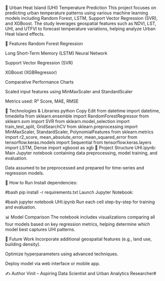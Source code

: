 🌆 Urban Heat Island (UHI) Temperature Prediction
This project focuses on predicting urban temperature patterns using various machine learning models including Random Forest, LSTM, Support Vector Regression (SVR), and XGBoost. The study leverages geospatial features such as NDVI, LST, UHI, and UTFVI to forecast temperature variations, helping analyze Urban Heat Island effects.

📌 Features
Random Forest Regression

Long Short-Term Memory (LSTM) Neural Network

Support Vector Regression (SVR)

XGBoost (XGBRegressor)

Comparative Performance Charts

Scaled input features using MinMaxScaler and StandardScaler

Metrics used: R² Score, MAE, RMSE

🧠 Technologies & Libraries
python
Copy
Edit
from datetime import datetime, timedelta
from sklearn.ensemble import RandomForestRegressor
from sklearn.svm import SVR
from sklearn.model_selection import train_test_split, GridSearchCV
from sklearn.preprocessing import MinMaxScaler, StandardScaler, PolynomialFeatures
from sklearn.metrics import r2_score, mean_absolute_error, mean_squared_error
from tensorflow.keras.models import Sequential
from tensorflow.keras.layers import LSTM, Dense
import xgboost as xgb
📁 Project Structure
UHI.ipynb: Main Jupyter notebook containing data preprocessing, model training, and evaluation.

Data assumed to be preprocessed and prepared for time-series and regression models.

🚀 How to Run
Install dependencies:

#bash
pip install -r requirements.txt
Launch Jupyter Notebook:

#bash
jupyter notebook UHI.ipynb
Run each cell step-by-step for training and evaluation.

📊 Model Comparison
The notebook includes visualizations comparing all four models based on key regression metrics, helping determine which model best captures UHI patterns.

📌 Future Work
Incorporate additional geospatial features (e.g., land use, building density).

Optimize hyperparameters using advanced techniques.

Deploy model via web interface or mobile app.

✍️ Author
Vinit – Aspiring Data Scientist and Urban Analytics Researcher#
